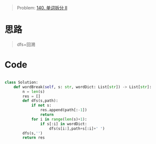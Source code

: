 > Problem: [140. 单词拆分 II](https://leetcode.cn/problems/word-break-ii/description/)

# 思路

> dfs+回溯

# Code

```Python []

class Solution:
    def wordBreak(self, s: str, wordDict: List[str]) -> List[str]:
        n = len(s)
        res = []
        def dfs(s,path):
            if not s:
                res.append(path[:-1])
                return
            for i in range(len(s)+1):
                if s[:i] in wordDict:
                    dfs(s[i:],path+s[:i]+' ')
        dfs(s,'')
        return res
```
